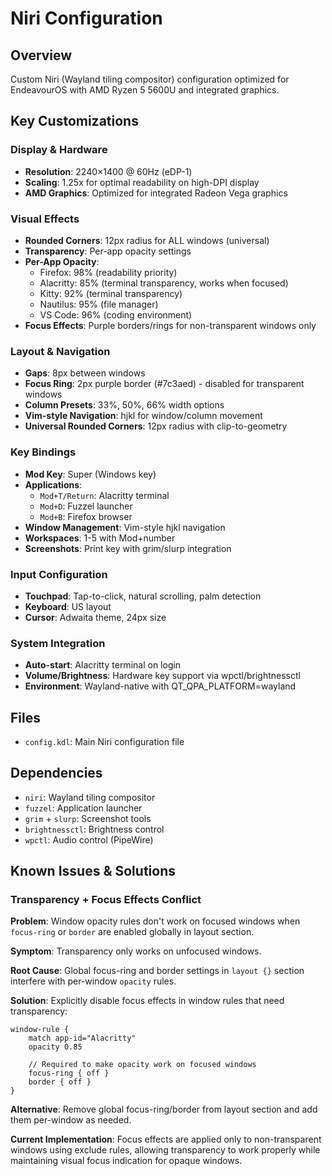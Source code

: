 # Niri Configuration

## Overview
Custom Niri (Wayland tiling compositor) configuration optimized for EndeavourOS with AMD Ryzen 5 5600U and integrated graphics.

## Key Customizations

### Display & Hardware
- **Resolution**: 2240×1400 @ 60Hz (eDP-1)
- **Scaling**: 1.25x for optimal readability on high-DPI display
- **AMD Graphics**: Optimized for integrated Radeon Vega graphics

### Visual Effects
- **Rounded Corners**: 12px radius for ALL windows (universal)
- **Transparency**: Per-app opacity settings
- **Per-App Opacity**:
  - Firefox: 98% (readability priority)
  - Alacritty: 85% (terminal transparency, works when focused)
  - Kitty: 92% (terminal transparency)
  - Nautilus: 95% (file manager)
  - VS Code: 96% (coding environment)
- **Focus Effects**: Purple borders/rings for non-transparent windows only

### Layout & Navigation
- **Gaps**: 8px between windows
- **Focus Ring**: 2px purple border (#7c3aed) - disabled for transparent windows
- **Column Presets**: 33%, 50%, 66% width options
- **Vim-style Navigation**: hjkl for window/column movement
- **Universal Rounded Corners**: 12px radius with clip-to-geometry

### Key Bindings
- **Mod Key**: Super (Windows key)
- **Applications**:
  - `Mod+T/Return`: Alacritty terminal
  - `Mod+D`: Fuzzel launcher
  - `Mod+B`: Firefox browser
- **Window Management**: Vim-style hjkl navigation
- **Workspaces**: 1-5 with Mod+number
- **Screenshots**: Print key with grim/slurp integration

### Input Configuration
- **Touchpad**: Tap-to-click, natural scrolling, palm detection
- **Keyboard**: US layout
- **Cursor**: Adwaita theme, 24px size

### System Integration
- **Auto-start**: Alacritty terminal on login
- **Volume/Brightness**: Hardware key support via wpctl/brightnessctl
- **Environment**: Wayland-native with QT_QPA_PLATFORM=wayland

## Files
- `config.kdl`: Main Niri configuration file

## Dependencies
- `niri`: Wayland tiling compositor
- `fuzzel`: Application launcher
- `grim` + `slurp`: Screenshot tools
- `brightnessctl`: Brightness control
- `wpctl`: Audio control (PipeWire)

## Known Issues & Solutions

### Transparency + Focus Effects Conflict
**Problem**: Window opacity rules don't work on focused windows when `focus-ring` or `border` are enabled globally in layout section.

**Symptom**: Transparency only works on unfocused windows.

**Root Cause**: Global focus-ring and border settings in `layout {}` section interfere with per-window `opacity` rules.

**Solution**: Explicitly disable focus effects in window rules that need transparency:
```kdl
window-rule {
    match app-id="Alacritty"
    opacity 0.85
    
    // Required to make opacity work on focused windows
    focus-ring { off }
    border { off }
}
```

**Alternative**: Remove global focus-ring/border from layout section and add them per-window as needed.

**Current Implementation**: Focus effects are applied only to non-transparent windows using exclude rules, allowing transparency to work properly while maintaining visual focus indication for opaque windows.
